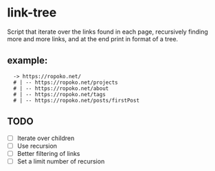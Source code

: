 # link-tree

Script that iterate over the links found in each page, recursively finding more and more links, and at the end print in format of a tree.

##  example: 

```text
  -> https://ropoko.net/
  # | -- https://ropoko.net/projects
  # | -- https://ropoko.net/about
  # | -- https://ropoko.net/tags
  # | -- https://ropoko.net/posts/firstPost
```

## TODO
- [ ] Iterate over children
- [ ] Use recursion
- [ ] Better filtering of links
- [ ] Set a limit number of recursion
